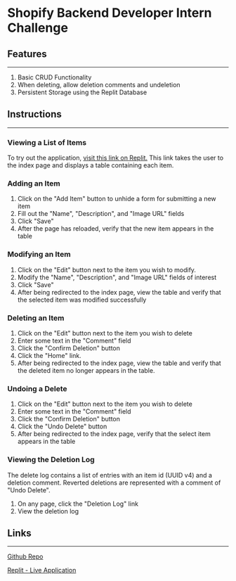 # Shopify Backend Developer Intern Challenge
## Features
---
1. Basic CRUD Functionality
2. When deleting, allow deletion comments and undeletion
3. Persistent Storage using the Replit Database

## Instructions
---

### **Viewing a List of Items**
To try out the application, [visit this link on Replit.](https://shopify-backend-internship-challenge--andrewbradt.repl.co/)  This link takes the user to the index page and displays a table containing each item.

### **Adding an Item**
1. Click on the "Add Item" button to unhide a form for submitting a new item
2. Fill out the "Name", "Description", and "Image URL" fields
3. Click "Save"
4. After the page has reloaded, verify that the new item appears in the table

### **Modifying an Item**

1. Click on the "Edit" button next to the item you wish to modify.
2. Modify the "Name", "Description", and "Image URL" fields of interest
3. Click "Save"
4. After being redirected to the index page, view the table and verify that the selected item was modified successfully

### **Deleting an Item**

1. Click on the "Edit" button next to the item you wish to delete
2. Enter some text in the "Comment" field
3. Click the "Confirm Deletion" button
4. Click the "Home" link.
5. After being redirected to the index page, view the table and verify that the deleted item no longer appears in the table.

### **Undoing a Delete**
1. Click on the "Edit" button next to the item you wish to delete
2. Enter some text in the "Comment" field
3. Click the "Confirm Deletion" button
4. Click the "Undo Delete" button
5. After being redirected to the index page, verify that the select item appears in the table

### **Viewing the Deletion Log**
The delete log contains a list of entries with an item id (UUID v4) and a deletion comment.  Reverted deletions are represented with a comment of "Undo Delete".
1. On any page, click the "Deletion Log" link
2. View the deletion log
## Links
---
[Github Repo](https://github.com/andrew-bradt/shopify-backend-internship-challenge)

[Replit - Live Application](https://shopify-backend-internship-challenge--andrewbradt.repl.co/)